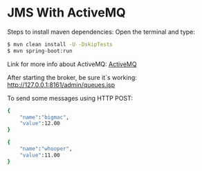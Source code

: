# JMS With ActiveMQ

Steps to install maven dependencies:
Open the terminal and type:

```sh
$ mvn clean install -U -DskipTests
$ mvn spring-boot:run
```
Link for more info about ActiveMQ:
[ActiveMQ](http://activemq.apache.org/)

After starting the broker, be sure it`s working:
http://127.0.0.1:8161/admin/queues.jsp

To send some messages using HTTP POST:

```sh
{
	"name":"bigmac",
	"value":12.00
}

{
	"name":"whooper",
	"value":11.00
}


```










